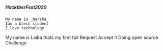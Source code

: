 ##### HacktberFest2020
```
My name is _harsha_
Iam a btech student
I love technology
```

My name is Laiba
thats my first full Request Accept it
Doing open source Challenge
